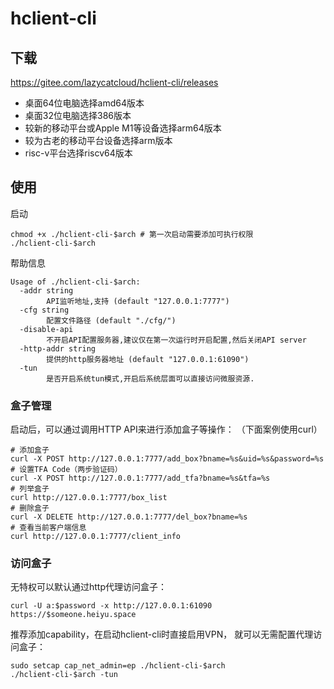 # hclient-cli
## 下载
https://gitee.com/lazycatcloud/hclient-cli/releases

- 桌面64位电脑选择amd64版本
- 桌面32位电脑选择386版本
- 较新的移动平台或Apple M1等设备选择arm64版本
- 较为古老的移动平台设备选择arm版本
- risc-v平台选择riscv64版本

## 使用

启动
```shell
chmod +x ./hclient-cli-$arch # 第一次启动需要添加可执行权限
./hclient-cli-$arch
```

帮助信息
```
Usage of ./hclient-cli-$arch:
  -addr string
    	API监听地址,支持 (default "127.0.0.1:7777")
  -cfg string
    	配置文件路径 (default "./cfg/")
  -disable-api
    	不开启API配置服务器,建议仅在第一次运行时开启配置,然后关闭API server
  -http-addr string
    	提供的http服务器地址 (default "127.0.0.1:61090")
  -tun
    	是否开启系统tun模式,开启后系统层面可以直接访问微服资源.
```

### 盒子管理
启动后，可以通过调用HTTP API来进行添加盒子等操作：
（下面案例使用curl）
```shell
# 添加盒子
curl -X POST http://127.0.0.1:7777/add_box?bname=%s&uid=%s&password=%s
# 设置TFA Code（两步验证码）
curl -X POST http://127.0.0.1:7777/add_tfa?bname=%s&tfa=%s
# 列举盒子
curl http://127.0.0.1:7777/box_list
# 删除盒子
curl -X DELETE http://127.0.0.1:7777/del_box?bname=%s
# 查看当前客户端信息
curl http://127.0.0.1:7777/client_info
```

### 访问盒子
无特权可以默认通过http代理访问盒子：
```shell
curl -U a:$password -x http://127.0.0.1:61090 https://$someone.heiyu.space
```

推荐添加capability，在启动hclient-cli时直接启用VPN，
就可以无需配置代理访问盒子：
```shell
sudo setcap cap_net_admin=ep ./hclient-cli-$arch
./hclient-cli-$arch -tun
```
